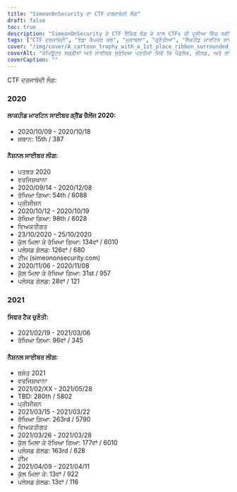 ```yaml
---
title: "SimeonOnSecurity ਦਾ CTF ਦਰਜਾਬੰਦੀ ਲੌਗ"
draft: false
toc: true
description: "SimeonOnSecurity ਦੇ CTF ਰੈਂਕਿੰਗ ਲੌਗ ਦੇ ਨਾਲ CTFs ਦੀ ਦੁਨੀਆ ਵਿੱਚ ਨਵੀਨਤਮ ਦਰਜਾਬੰਦੀ ਅਤੇ ਚੁਣੌਤੀਆਂ ਦੇ ਨਾਲ ਅੱਪ-ਟੂ-ਡੇਟ ਰਹੋ"
tags: ["CTF ਦਰਜਾਬੰਦੀ", "ਝੰਡਾ ਕੈਪਚਰ ਕਰੋ", "ਮੁਕਾਬਲਾ", "ਚੁਣੌਤੀਆਂ", "ਲੌਕਹੀਡ ਮਾਰਟਿਨ ਸਾਈਬਰ ਗ੍ਰੈਂਡ ਚੈਲੇਂਜ", "ਨੈਸ਼ਨਲ ਸਾਈਬਰ ਲੀਗ", "ਸਿਫਰ ਟੈਕ ਚੈਲੇਂਜ", "ਪ੍ਰਦਰਸ਼ਨ", "ਪਲੇਸਮੈਂਟ", "ਟੀਮ", "ਵਿਅਕਤੀਗਤ", "2020", "2021", "ਸਾਈਬਰ ਸੁਰੱਖਿਆ", "ਸਾਈਬਰ ਰੱਖਿਆ", "CTF ਇਵੈਂਟਸ", "ਹੈਕਿੰਗ ਮੁਕਾਬਲੇ", "ਜਾਣਕਾਰੀ ਸੁਰੱਖਿਆ", "ਸੁਰੱਖਿਆ ਖੋਜ"]
cover: "/img/cover/A_cartoon_trophy_with_a_1st_place_ribbon_surrounded_by_comp.png"
coverAlt: "ਕੰਪਿਊਟਰ ਸਕ੍ਰੀਨਾਂ ਅਤੇ ਸਾਈਬਰ ਸੁਰੱਖਿਆ ਪ੍ਰਤੀਕਾਂ ਜਿਵੇਂ ਕਿ ਪੈਡਲੌਕ, ਸ਼ੀਲਡ, ਅਤੇ ਲਾਕ ਅਤੇ ਕੁੰਜੀ ਚਿੰਨ੍ਹਾਂ ਨਾਲ ਘਿਰਿਆ ਇੱਕ 1ਲੇ ਸਥਾਨ ਦੇ ਰਿਬਨ ਨਾਲ ਇੱਕ ਕਾਰਟੂਨ ਟਰਾਫੀ।"
coverCaption: ""
---
```

 CTF ਦਰਜਾਬੰਦੀ ਲੌਗ:
### 2020
#### ਲਾਕਹੀਡ ਮਾਰਟਿਨ ਸਾਈਬਰ ਗ੍ਰੈਂਡ ਚੈਲੇਂਜ 2020:
- 2020/10/09 - 2020/10/18
- ਸਥਾਨ: 15th / 387
#### ਨੈਸ਼ਨਲ ਸਾਈਬਰ ਲੀਗ:
- ਪਤਝੜ 2020
- ਵਰਜਿਸ਼ਖਾਨਾ
- 2020/09/14 - 2020/12/08
- ਰੱਖਿਆ ਗਿਆ: 54th / 6088
- ਪ੍ਰੀਸੀਜ਼ਨ
- 2020/10/12 - 2020/10/19
- ਰੱਖਿਆ ਗਿਆ: 98th / 6028
- ਵਿਅਕਤੀਗਤ
- 23/10/2020 - 25/10/2020
- ਕੁੱਲ ਮਿਲਾ ਕੇ ਰੱਖਿਆ ਗਿਆ: 134ਵਾਂ / 6010
- ਪਲੇਸਡ ਗੋਲਡ: 126ਵਾਂ / 680
- ਟੀਮ (simeononsecurity.com)
- 2020/11/06 - 2020/11/08
- ਕੁੱਲ ਮਿਲਾ ਕੇ ਰੱਖਿਆ ਗਿਆ: 31st / 957
- ਪਲੇਸਡ ਗੋਲਡ: 28ਵਾਂ / 121
### 2021
#### ਸਿਫਰ ਟੈਕ ਚੁਣੌਤੀ:
- 2021/02/19 - 2021/03/06
- ਰੱਖਿਆ ਗਿਆ: 96ਵਾਂ / 345
#### ਨੈਸ਼ਨਲ ਸਾਈਬਰ ਲੀਗ:
- ਬਸੰਤ 2021
- ਵਰਜਿਸ਼ਖਾਨਾ
- 2021/02/XX - 2021/05/28
- TBD: 280th / 5802
- ਪ੍ਰੀਸੀਜ਼ਨ
- 2021/03/15 - 2021/03/22
- ਰੱਖਿਆ ਗਿਆ: 263rd / 5790
- ਵਿਅਕਤੀਗਤ
- 2021/03/26 - 2021/03/28
- ਕੁੱਲ ਮਿਲਾ ਕੇ ਰੱਖਿਆ ਗਿਆ: 177ਵਾਂ / 6010
- ਪਲੇਸਡ ਗੋਲਡ: 163rd / 628
- ਟੀਮ
- 2021/04/09 - 2021/04/11
- ਕੁੱਲ ਮਿਲਾ ਕੇ: 13ਵਾਂ / 922
- ਪਲੇਸਡ ਗੋਲਡ: 13ਵਾਂ / 116
